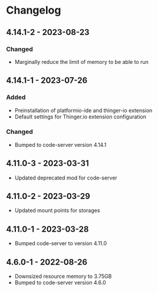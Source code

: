
# Changelog

## 4.14.1-2 - 2023-08-23
### Changed
- Marginally reduce the limit of memory to be able to run

## 4.14.1-1 - 2023-07-26
### Added
- Preinstallation of platformio-ide and thinger-io extension
- Default settings for Thinger.io extension configuration

### Changed
- Bumped to code-server version 4.14.1

## 4.11.0-3 - 2023-03-31
- Updated deprecated mod for code-server

## 4.11.0-2 - 2023-03-29
- Updated mount points for storages

## 4.11.0-1 - 2023-03-28
- Bumped code-server to version 4.11.0

## 4.6.0-1 - 2022-08-26
- Downsized resource memory to 3.75GB
- Bumped to code-server version 4.6.0

